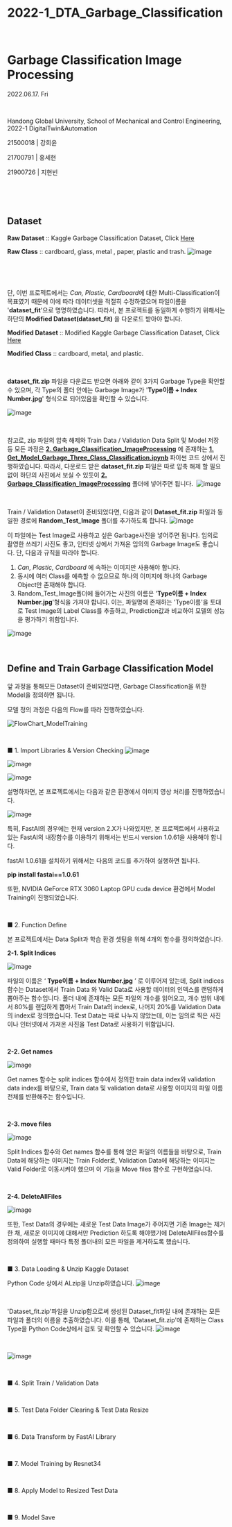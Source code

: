 # 2022-1_DTA_Garbage_Classification

​	

# Garbage Classification Image Processing

2022.06.17. Fri

​	

Handong Global University, School of Mechanical and Control Engineering, 2022-1 DigitalTwin&Automation

21500018 | 강희윤

21700791 | 홍세현

21900726 | 지현빈

​	

​	

## Dataset

**Raw Dataset** :: Kaggle Garbage Classification Dataset, Click [Here](https://github.com/Hongsehyun/2022_1_DigitalTwin_Automation/blob/main/Project%20%232/2.%20Garbage_Classification_ImageProcessing/dataset.zip)

**Raw Class** :: cardboard, glass, metal , paper, plastic and trash.
                ![image](https://user-images.githubusercontent.com/84533279/174222867-df0cf686-f110-457b-9e28-ffaa8bc6f916.png)

​	

​

단, 이번 프로젝트에서는 *Can, Plastic, Cardboard*에 대한 Multi-Classification이 목표였기 때문에 이에 따라 데이터셋을 적절히 수정하였으며 파일이름을 '**dataset_fit**'으로 명명하였습니다. 따라서, 본 프로젝트를 동일하게 수행하기 위해서는 하단의 **Modified Dataset(dataset_fit)** 을 다운로드 받아야 합니다.

**Modified Dataset** :: Modified Kaggle Garbage Classification Dataset, Click [Here](https://github.com/Hongsehyun/2022_1_DigitalTwin_Automation/blob/main/Project%20%232/2.%20Garbage_Classification_ImageProcessing/dataset_fit.zip)

**Modified Class** :: cardboard, metal, and plastic.

​	

**dataset_fit.zip** 파일을 다운로드 받으면 아래와 같이 3가지 Garbage Type을 확인할 수 있으며, 각 Type의 폴더 안에는 Garbage Image가 '**Type이름 + Index Number.jpg**' 형식으로 되어있음을 확인할 수 있습니다.

![image](https://user-images.githubusercontent.com/84533279/174445002-bd3fcca2-3443-4ff6-9ac3-07c81fabb69d.png)

​	

참고로, zip 파일의 압축 해제와 Train Data / Validation Data Split 및 Model 저장 등 모든 과정은 **[2. Garbage_Classification_ImageProcessing](https://github.com/Hongsehyun/2022_1_DigitalTwin_Automation/tree/main/Project%20%232/2.%20Garbage_Classification_ImageProcessing)** 에 존재하는 **[1. Get_Model_Garbage_Three_Class_Classification.ipynb](https://github.com/Hongsehyun/2022_1_DigitalTwin_Automation/blob/main/Project%20%232/2.%20Garbage_Classification_ImageProcessing/1.%20Get_Model_Garbage_Three_Class_Classification.ipynb)** 파이썬 코드 상에서 진행하였습니다. 따라서, 다운로드 받은 **dataset_fit.zip** 파일은 따로 압축 해제 할 필요 없이 하단의 사진에서 보실 수 있듯이 **[2. Garbage_Classification_ImageProcessing](https://github.com/Hongsehyun/2022_1_DigitalTwin_Automation/tree/main/Project%20%232/2.%20Garbage_Classification_ImageProcessing)** 폴더에 넣어주면 됩니다.
​	![image](https://user-images.githubusercontent.com/84533279/174444881-82b5c411-499d-4f72-a285-7de761613f6a.png)

​	

Train / Validation Dataset이 준비되었다면, 다음과 같이 **Dataset_fit.zip** 파일과 동일한 경로에 **Random_Test_Image** 폴더를 추가하도록 합니다.
![image](https://user-images.githubusercontent.com/84533279/174445040-f91b34e9-4cb9-4671-acd8-1a2769af7107.png)

이 파일에는 Test Image로 사용하고 싶은 Garbage사진을 넣어주면 됩니다.
임의로 촬영한 쓰레기 사진도 좋고, 인터넷 상에서 가져온 임의의 Garbage Image도 좋습니다. 단, 다음과 규칙을 따라야 합니다.
  1. *Can, Plastic, Cardboard* 에 속하는 이미지만 사용해야 합니다.
  2. 동시에 여러 Class를 예측할 수 없으므로 하나의 이미지에 하나의 Garbage Object만 존재해야 합니다.
  3. Random_Test_Image폴더에 들어가는 사진의 이름은 '**Type이름 + Index Number.jpg**'형식을 가져야 합니다. 이는, 파일명에 존재하는 'Type이름'을 토대로 Test Image의 Label Class를 추출하고, Prediction값과 비교하여 모델의 성능을 평가하기 위함입니다.

![image](https://user-images.githubusercontent.com/84533279/174256978-91b5f57a-f6d2-4207-8775-85655b8c7e4f.png)

​


## Define and Train Garbage Classification Model

앞 과정을 통해모든 Dataset이 준비되었다면, Garbage Classification을 위한 Model을 정의하면 됩니다.

모델 정의 과정은 다음의 Flow를 따라 진행하였습니다.

![FlowChart_ModelTraining](https://user-images.githubusercontent.com/84533279/174445834-759a9a81-b9c6-4ed7-866d-e2a0fb506cfd.jpg)

​

■ 1. Import Libraries & Version Checking
![image](https://user-images.githubusercontent.com/84533279/174446378-0286dacb-1e96-4b26-99cd-a174b37bae41.png)

![image](https://user-images.githubusercontent.com/84533279/174446401-b69b29d8-2c3b-4966-b87e-fe6c5d1e3455.png)

![image](https://user-images.githubusercontent.com/84533279/174446423-b008550d-4ae1-4850-96b2-81f1b5c58671.png)

설명하자면, 본 프로젝트에서는 다음과 같은 환경에서 이미지 영상 처리를 진행하였습니다.

![image](https://user-images.githubusercontent.com/84533279/174446228-ba8bbe0a-d8a6-417f-b944-399a7acb2606.png)

특히, FastAI의 경우에는 현재 version 2.X가 나와있지만, 본 프로젝트에서 사용하고 있는 FastAI의 내장함수를 이용하기 위해서는 반드시 version 1.0.61을 사용해야 합니다.

fastAI 1.0.61을 설치하기 위해서는 다음의 코드를 추가하여 실행하면 됩니다.

**pip install fastai==1.0.61**

또한, NVIDIA GeForce RTX 3060 Laptop GPU cuda device 환경에서 Model Training이 진행되었습니다.

​

■ 2. Function Define 

본 프로젝트에서는 Data Split과 학습 환경 셋팅을 위해 4개의 함수를 정의하였습니다.

**2-1. Split Indices**

![image](https://user-images.githubusercontent.com/84533279/174446498-423a5133-b826-4731-bfb6-2bbe81cc5a52.png)

파일의 이름은 ‘ **Type이름 + Index Number.jpg** ’ 로 이루어져 있는데, Split indices함수는 Dataset에서 Train Data 와 Valid Data로 사용할 데이터의 인덱스를 랜덤하게 뽑아주는 함수입니다. 폴더 내에 존재하는 모든 파일의 개수를 읽어오고, 개수 범위 내에서 80%를 랜덤하게 뽑아서 Train Data의 index로, 나머지 20%를 Validation Data의 index로 정의했습니다. Test Data는 따로 나누지 않았는데, 이는 임의로 찍은 사진이나 인터넷에서 가져온 사진을 Test Data로 사용하기 위함입니다.

​

**2-2. Get names**

![image](https://user-images.githubusercontent.com/84533279/174447109-baa945dc-4d6e-4357-9b53-c4e18cfbdc5c.png)

Get names 함수는 split indices 함수에서 정의한 train data index와 validation data index를 바탕으로, Train data 및 validation data로 사용할 이미지의 파일 이름 전체를 반환해주는 함수입니다.

​

**2-3. move files**

![image](https://user-images.githubusercontent.com/84533279/174447120-a88dc996-cd95-4135-87af-57f2e228c7be.png)

Split Indices 함수와 Get names 함수를 통해 얻은 파일의 이름들을 바탕으로, Train Data에 해당하는 이미지는 Train Folder로, Validation Data에 해당하는 이미지는 Valid Folder로 이동시켜야 했으며 이 기능을 Move files 함수로 구현하였습니다.

​

**2-4. DeleteAllFiles**

![image](https://user-images.githubusercontent.com/84533279/174447128-e872c206-6770-4b97-8fb7-0bb6736e5263.png)

또한, Test Data의 경우에는 새로운 Test Data Image가 주어지면 기존 Image는 제거한 채, 새로운 이미지에 대해서만 Prediction 하도록 해야했기에 DeleteAllFiles함수를 정의하여 실행할 때마다 특정 폴더내의 모든 파일을 제거하도록 했습니다.

​

■ 3. Data Loading & Unzip Kaggle Dataset

Python Code 상에서 ALzip을 Unzip하였습니다.
![image](https://user-images.githubusercontent.com/84533279/174447194-5121130c-b2b2-4d82-9cff-0fe0aba3e720.png)

​

'Dataset_fit.zip'파일을 Unzip함으로써 생성된 Dataset_fit파일 내에 존재하는 모든 파일과 폴더의 이름을 추출하였습니다.
이를 통해, 'Dataset_fit.zip'에 존재하는 Class Type을 Python Code상에서 검토 및 확인할 수 있습니다.
![image](https://user-images.githubusercontent.com/84533279/174447208-61bf6746-f71f-43d4-8146-612e04cbc9fe.png)

​


![image](https://user-images.githubusercontent.com/84533279/174447355-97ea7015-7780-4553-a27e-3ba05705e5f4.png)

​

■ 4. Split Train / Validation Data

​

■ 5. Test Data Folder Clearing & Test Data Resize

​

■ 6. Data Transform by FastAI Library

​

■ 7. Model Training by Resnet34

​

■ 8. Apply Model to Resized Test Data

​

■ 9. Model Save

​



  
